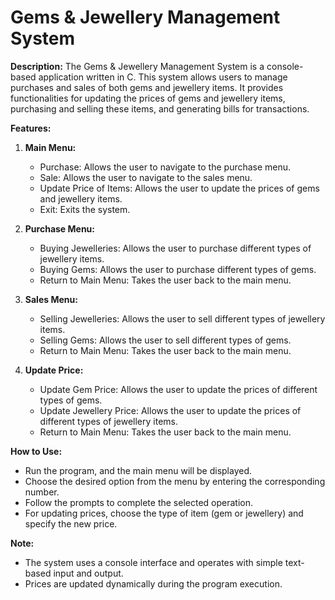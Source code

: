 # **Gems & Jewellery Management System**

**Description:**
The Gems & Jewellery Management System is a console-based application written in C. This system allows users to manage purchases and sales of both gems and jewellery items. It provides functionalities for updating the prices of gems and jewellery items, purchasing and selling these items, and generating bills for transactions.

**Features:**
1. **Main Menu:**
   - Purchase: Allows the user to navigate to the purchase menu.
   - Sale: Allows the user to navigate to the sales menu.
   - Update Price of Items: Allows the user to update the prices of gems and jewellery items.
   - Exit: Exits the system.

2. **Purchase Menu:**
   - Buying Jewelleries: Allows the user to purchase different types of jewellery items.
   - Buying Gems: Allows the user to purchase different types of gems.
   - Return to Main Menu: Takes the user back to the main menu.

3. **Sales Menu:**
   - Selling Jewelleries: Allows the user to sell different types of jewellery items.
   - Selling Gems: Allows the user to sell different types of gems.
   - Return to Main Menu: Takes the user back to the main menu.

4. **Update Price:**
   - Update Gem Price: Allows the user to update the prices of different types of gems.
   - Update Jewellery Price: Allows the user to update the prices of different types of jewellery items.
   - Return to Main Menu: Takes the user back to the main menu.

**How to Use:**
- Run the program, and the main menu will be displayed.
- Choose the desired option from the menu by entering the corresponding number.
- Follow the prompts to complete the selected operation.
- For updating prices, choose the type of item (gem or jewellery) and specify the new price.

**Note:**
- The system uses a console interface and operates with simple text-based input and output.
- Prices are updated dynamically during the program execution.

